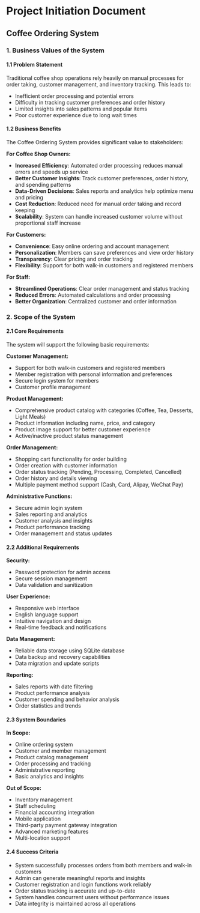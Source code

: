 # Project Initiation Document
## Coffee Ordering System

### 1. Business Values of the System

#### 1.1 Problem Statement
Traditional coffee shop operations rely heavily on manual processes for order taking, customer management, and inventory tracking. This leads to:
- Inefficient order processing and potential errors
- Difficulty in tracking customer preferences and order history
- Limited insights into sales patterns and popular items
- Poor customer experience due to long wait times

#### 1.2 Business Benefits
The Coffee Ordering System provides significant value to stakeholders:

**For Coffee Shop Owners:**
- **Increased Efficiency**: Automated order processing reduces manual errors and speeds up service
- **Better Customer Insights**: Track customer preferences, order history, and spending patterns
- **Data-Driven Decisions**: Sales reports and analytics help optimize menu and pricing
- **Cost Reduction**: Reduced need for manual order taking and record keeping
- **Scalability**: System can handle increased customer volume without proportional staff increase

**For Customers:**
- **Convenience**: Easy online ordering and account management
- **Personalization**: Members can save preferences and view order history
- **Transparency**: Clear pricing and order tracking
- **Flexibility**: Support for both walk-in customers and registered members

**For Staff:**
- **Streamlined Operations**: Clear order management and status tracking
- **Reduced Errors**: Automated calculations and order processing
- **Better Organization**: Centralized customer and order information

### 2. Scope of the System

#### 2.1 Core Requirements
The system will support the following basic requirements:

**Customer Management:**
- Support for both walk-in customers and registered members
- Member registration with personal information and preferences
- Secure login system for members
- Customer profile management

**Product Management:**
- Comprehensive product catalog with categories (Coffee, Tea, Desserts, Light Meals)
- Product information including name, price, and category
- Product image support for better customer experience
- Active/inactive product status management

**Order Management:**
- Shopping cart functionality for order building
- Order creation with customer information
- Order status tracking (Pending, Processing, Completed, Cancelled)
- Order history and details viewing
- Multiple payment method support (Cash, Card, Alipay, WeChat Pay)

**Administrative Functions:**
- Secure admin login system
- Sales reporting and analytics
- Customer analysis and insights
- Product performance tracking
- Order management and status updates

#### 2.2 Additional Requirements

**Security:**
- Password protection for admin access
- Secure session management
- Data validation and sanitization

**User Experience:**
- Responsive web interface
- English language support
- Intuitive navigation and design
- Real-time feedback and notifications

**Data Management:**
- Reliable data storage using SQLite database
- Data backup and recovery capabilities
- Data migration and update scripts

**Reporting:**
- Sales reports with date filtering
- Product performance analysis
- Customer spending and behavior analysis
- Order statistics and trends

#### 2.3 System Boundaries
**In Scope:**
- Online ordering system
- Customer and member management
- Product catalog management
- Order processing and tracking
- Administrative reporting
- Basic analytics and insights

**Out of Scope:**
- Inventory management
- Staff scheduling
- Financial accounting integration
- Mobile application
- Third-party payment gateway integration
- Advanced marketing features
- Multi-location support

#### 2.4 Success Criteria
- System successfully processes orders from both members and walk-in customers
- Admin can generate meaningful reports and insights
- Customer registration and login functions work reliably
- Order status tracking is accurate and up-to-date
- System handles concurrent users without performance issues
- Data integrity is maintained across all operations
